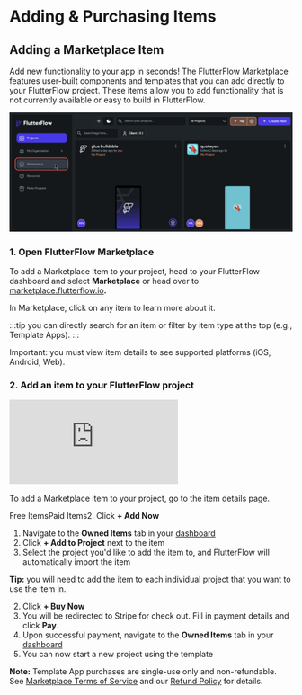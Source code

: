 # Adding & Purchasing Items

## Adding a Marketplace Item

Add new functionality to your app in seconds! The FlutterFlow Marketplace features user-built components and templates that you can add directly to your FlutterFlow project. These items allow you to add functionality that is not currently available or easy to build in FlutterFlow.

![img.png](imgs%2Fimg.png)

### 1. Open FlutterFlow Marketplace

To add a Marketplace Item to your project, head to your FlutterFlow dashboard and select **Marketplace** or head over to [marketplace.flutterflow.io](https://marketplace.flutterflow.io/)**.**

In Marketplace, click on any item to learn more about it. 

:::tip
you can directly search for an item or filter by item type at the top (e.g., Template Apps).
:::

Important: you must view item details to see supported platforms (iOS, Android, Web).

### 2. Add an item to your FlutterFlow project

<div class="video-container"><iframe src="https://www.loom.
com/embed/342529d978644aabac485e518eff4a76?sid=5fdf99f5-f3a3-4726-a26b-6012ecd9c6c4" frameborder="0" allow="accelerometer; autoplay; clipboard-write; encrypted-media; gyroscope; picture-in-picture; web-share" referrerpolicy="strict-origin-when-cross-origin" allowfullscreen></iframe></div>



To add a Marketplace item to your project, go to the item details page.

Free ItemsPaid Items2. Click **+ Add Now**
1. Navigate to the **Owned Items** tab in your [dashboard](https://marketplace.flutterflow.io/dashboard)
8. Click **+ Add to Project** next to the item
11. Select the project you'd like to add the item to, and FlutterFlow will automatically import the item

**Tip:** you will need to add the item to each individual project that you want to use the item in.

2. Click **+ Buy Now**
5. You will be redirected to Stripe for check out. Fill in payment details and click **Pay**.
8. Upon successful payment, navigate to the **Owned Items** tab in your [dashboard](https://marketplace.flutterflow.io/dashboard)
11. You can now start a new project using the template

**Note:** Template App purchases are single-use only and non-refundable. See [Marketplace Terms of Service](https://flutterflow.io/tos-marketplace) and our [Refund Policy](/marketplace/adding-and-purchasing-items/refund-policy) for details.


